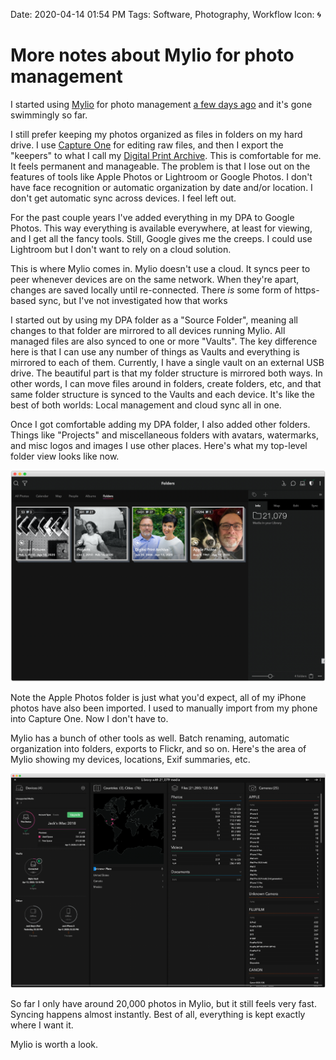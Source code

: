Date: 2020-04-14 01:54 PM
Tags: Software, Photography, Workflow
Icon: 🌀

# More notes about Mylio for photo management

I started using [Mylio](https://mylio.com) for photo management [a few days ago](/2020/using-mylio-for-photo-management) and it's gone swimmingly so far.

I still prefer keeping my photos organized as files in folders on my hard drive. I use [Capture One](https://www.captureone.com/en/) for editing raw files, and then I export the "keepers" to what I call my [Digital Print Archive](https://www.copingmechanism.com/2019/keeping-a-digital-print-archive). This is comfortable for me. It feels permanent and manageable. The problem is that I lose out on the features of tools like Apple Photos or Lightroom or Google Photos. I don't have face recognition or automatic organization by date and/or location. I don't get automatic sync across devices. I feel left out.

For the past couple years I've added everything in my DPA to Google Photos. This way everything is available everywhere, at least for viewing, and I get all the fancy tools. Still, Google gives me the creeps. I could use Lightroom but I don't want to rely on a cloud solution.

This is where Mylio comes in. Mylio doesn't use a cloud. It syncs peer to peer whenever devices are on the same network. When they're apart, changes are saved locally until re-connected. There _is_ some form of https-based sync, but I've not investigated how that works

I started out by using my DPA folder as a "Source Folder", meaning all changes to that folder are mirrored to all devices running Mylio. All managed files are also synced to one or more "Vaults". The key difference here is that I can use any number of things as Vaults and everything is mirrored to each of them. Currently, I have a single vault on an external USB drive. The beautiful part is that my folder structure is mirrored both ways. In other words, I can move files around in folders, create folders, etc, and that same folder structure is synced to the Vaults and each device. It's like the best of both worlds: Local management and cloud sync all in one.

Once I got comfortable adding my DPA folder, I also added other folders. Things like "Projects" and miscellaneous folders with avatars, watermarks, and misc logos and images I use other places. Here's what my top-level folder view looks like now.

![Top level folders in Mylio](/_img/2020/2020-04-14_mylio-folders.png)

Note the Apple Photos folder is just what you'd expect, all of my iPhone photos have also been imported. I used to manually import from my phone into Capture One. Now I don't have to.

Mylio has a bunch of other tools as well. Batch renaming, automatic organization into folders, exports to Flickr, and so on. Here's the area of Mylio showing my devices, locations, Exif summaries, etc.

![Mylio nerdary](/_img/2020/2020-04-14_mylio-devices.png)

So far I only have around 20,000 photos in Mylio, but it still feels very fast. Syncing happens almost instantly. Best of all, everything is kept exactly where I want it.

Mylio is worth a look.